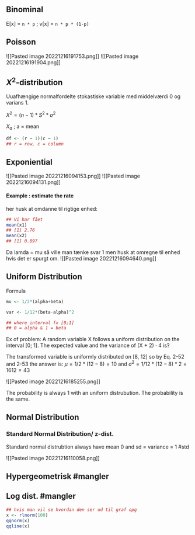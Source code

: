 
## Binominal

E[x] =  `n * p`  ;  v[x] = `n * p * (1-p)`

## Poisson

![[Pasted image 20221216191753.png]]
![[Pasted image 20221216191904.png]]



## $X^2$-distribution  
Uuafhængige normalfordelte stokastiske variable med middelværdi 0 og varians 1.

$X^2 = (n − 1)*S^2*σ^2$

$X_a$ ; a = mean

```R
df <- (r − 1)(c − 1)
## r = row, c = column
```

## Exponiential

![[Pasted image 20221216094153.png]]
![[Pasted image 20221216094131.png]]
#### Example : estimate the rate
her husk at omdanne til rigtige enhed:
```R
## Vi har fået
mean(x1) 
## [1] 2.76 
mean(x2) 
## [1] 0.897
```

Da lamda = mu så ville man tænke svar 1 men husk at omregne til enhed hvis det er spurgt om.
![[Pasted image 20221216094640.png]]



## Uniform Distribution

Formula
```R
mu <- 1/2*(alpha+beta)

var <- 1/12*(beta-alpha)^2

## where interval fx [0;1] 
## 0 = alpha & 1 = beta
```

Ex of problem:
A random variable X follows a uniform distribution on the interval [0; 1]. The expected value and the variance of (X + 2) · 4 is?

The transformed variable is uniformly distributed on [8, 12] so by Eq. 2-52 and 2-53 the answer is: $µ = 1/2*(12 − 8) = 10$ and $σ^2 = 1/12*(12 − 8)*2 = 16 12 = 4 3$

![[Pasted image 20221216185255.png]]

The probability is always 1 with an uniform distrubution. The probability is the same. 
## Normal Distribution

### Standard Normal Distribution/ z-dist.

Standard normal distrubtion always have mean 0 and sd = variance = 1
#std 

![[Pasted image 20221216110058.png]]


## Hypergeometrisk #mangler

## Log dist. #mangler 

```R
## hvis man vil se hvordan den ser ud til graf opg
x <- rlnorm(100) 
qqnorm(x) 
qqline(x)

```

